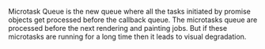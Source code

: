 
  Microtask Queue is the new queue where all the tasks initiated by promise objects get processed before the callback queue.
  The microtasks queue are processed before the next rendering and painting jobs. But if these microtasks are running for a long time then it leads to visual degradation.
